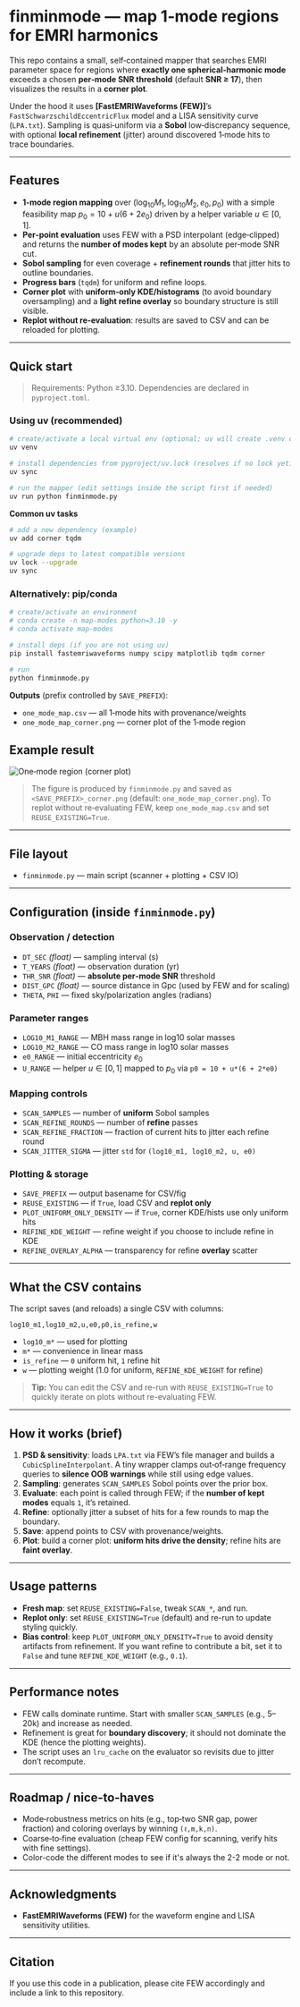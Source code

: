 # finminmode — map 1‑mode regions for EMRI harmonics

This repo contains a small, self‑contained mapper that searches EMRI parameter space for regions where **exactly one spherical‑harmonic mode** exceeds a chosen **per‑mode SNR threshold** (default **SNR ≥ 17**), then visualizes the results in a **corner plot**.

Under the hood it uses **\[FastEMRIWaveforms (FEW)]**’s `FastSchwarzschildEccentricFlux` model and a LISA sensitivity curve (`LPA.txt`). Sampling is quasi‑uniform via a **Sobol** low‑discrepancy sequence, with optional **local refinement** (jitter) around discovered 1‑mode hits to trace boundaries.

---

## Features

* **1‑mode region mapping** over $(\log_{10} M_1, \log_{10} M_2, e_0, p_0)$ with a simple feasibility map $p_0 = 10 + u (6 + 2e_0)$ driven by a helper variable $u\in[0,1]$.
* **Per‑point evaluation** uses FEW with a PSD interpolant (edge‑clipped) and returns the **number of modes kept** by an absolute per‑mode SNR cut.
* **Sobol sampling** for even coverage + **refinement rounds** that jitter hits to outline boundaries.
* **Progress bars** (`tqdm`) for uniform and refine loops.
* **Corner plot** with **uniform‑only KDE/histograms** (to avoid boundary oversampling) and a **light refine overlay** so boundary structure is still visible.
* **Replot without re‑evaluation**: results are saved to CSV and can be reloaded for plotting.

---

## Quick start

> Requirements: Python ≥3.10. Dependencies are declared in `pyproject.toml`.

### Using **uv** (recommended)

```bash
# create/activate a local virtual env (optional; uv will create .venv on first sync)
uv venv

# install dependencies from pyproject/uv.lock (resolves if no lock yet)
uv sync

# run the mapper (edit settings inside the script first if needed)
uv run python finminmode.py
```

**Common uv tasks**

```bash
# add a new dependency (example)
uv add corner tqdm

# upgrade deps to latest compatible versions
uv lock --upgrade
uv sync
```

### Alternatively: pip/conda

```bash
# create/activate an environment
# conda create -n map-modes python=3.10 -y
# conda activate map-modes

# install deps (if you are not using uv)
pip install fastemriwaveforms numpy scipy matplotlib tqdm corner

# run
python finminmode.py
```

**Outputs** (prefix controlled by `SAVE_PREFIX`):

* `one_mode_map.csv` — all 1‑mode hits with provenance/weights
* `one_mode_map_corner.png` — corner plot of the 1‑mode region


## Example result

![One‑mode region (corner plot)](one_mode_map_corner.png)

> The figure is produced by `finminmode.py` and saved as `<SAVE_PREFIX>_corner.png` (default: `one_mode_map_corner.png`). To replot without re‑evaluating FEW, keep `one_mode_map.csv` and set `REUSE_EXISTING=True`.

---

## File layout

* `finminmode.py` — main script (scanner + plotting + CSV IO)

---

## Configuration (inside `finminmode.py`)

### Observation / detection

* `DT_SEC` *(float)* — sampling interval (s)
* `T_YEARS` *(float)* — observation duration (yr)
* `THR_SNR` *(float)* — **absolute per‑mode SNR** threshold
* `DIST_GPC` *(float)* — source distance in Gpc (used by FEW and for scaling)
* `THETA`, `PHI` — fixed sky/polarization angles (radians)

### Parameter ranges

* `LOG10_M1_RANGE` — MBH mass range in log10 solar masses
* `LOG10_M2_RANGE` — CO mass range in log10 solar masses
* `e0_RANGE` — initial eccentricity $e_0$
* `U_RANGE` — helper $u\in[0,1]$ mapped to $p_0$ via `p0 = 10 + u*(6 + 2*e0)`

### Mapping controls

* `SCAN_SAMPLES` — number of **uniform** Sobol samples
* `SCAN_REFINE_ROUNDS` — number of **refine** passes
* `SCAN_REFINE_FRACTION` — fraction of current hits to jitter each refine round
* `SCAN_JITTER_SIGMA` — jitter `std` for `(log10_m1, log10_m2, u, e0)`

### Plotting & storage

* `SAVE_PREFIX` — output basename for CSV/fig
* `REUSE_EXISTING` — if `True`, load CSV and **replot only**
* `PLOT_UNIFORM_ONLY_DENSITY` — if `True`, corner KDE/hists use only uniform hits
* `REFINE_KDE_WEIGHT` — refine weight if you choose to include refine in KDE
* `REFINE_OVERLAY_ALPHA` — transparency for refine **overlay** scatter

---

## What the CSV contains

The script saves (and reloads) a single CSV with columns:

```
log10_m1,log10_m2,u,e0,p0,is_refine,w
```

* `log10_m*` — used for plotting
* `m*` — convenience in linear mass
* `is_refine` — `0` uniform hit, `1` refine hit
* `w` — plotting weight (1.0 for uniform, `REFINE_KDE_WEIGHT` for refine)

> **Tip:** You can edit the CSV and re-run with `REUSE_EXISTING=True` to quickly iterate on plots without re-evaluating FEW.

---

## How it works (brief)

1. **PSD & sensitivity**: loads `LPA.txt` via FEW’s file manager and builds a `CubicSplineInterpolant`. A tiny wrapper clamps out‑of‑range frequency queries to **silence OOB warnings** while still using edge values.
2. **Sampling**: generates `SCAN_SAMPLES` Sobol points over the prior box.
3. **Evaluate**: each point is called through FEW; if the **number of kept modes** equals `1`, it’s retained.
4. **Refine**: optionally jitter a subset of hits for a few rounds to map the boundary.
5. **Save**: append points to CSV with provenance/weights.
6. **Plot**: build a corner plot: **uniform hits drive the density**; refine hits are **faint overlay**.

---

## Usage patterns

* **Fresh map**: set `REUSE_EXISTING=False`, tweak `SCAN_*`, and run.
* **Replot only**: set `REUSE_EXISTING=True` (default) and re-run to update styling quickly.
* **Bias control**: keep `PLOT_UNIFORM_ONLY_DENSITY=True` to avoid density artifacts from refinement. If you want refine to contribute a bit, set it to `False` and tune `REFINE_KDE_WEIGHT` (e.g., `0.1`).

---

## Performance notes

* FEW calls dominate runtime. Start with smaller `SCAN_SAMPLES` (e.g., 5–20k) and increase as needed.
* Refinement is great for **boundary discovery**; it should not dominate the KDE (hence the plotting weights).
* The script uses an `lru_cache` on the evaluator so revisits due to jitter don’t recompute.

---


## Roadmap / nice‑to‑haves

* Mode‑robustness metrics on hits (e.g., top‑two SNR gap, power fraction) and coloring overlays by winning `(ℓ,m,k,n)`.
* Coarse‑to‑fine evaluation (cheap FEW config for scanning, verify hits with fine settings).
* Color-code the different modes to see if it's always the 2-2 mode or not.

---

## Acknowledgments

* **FastEMRIWaveforms (FEW)** for the waveform engine and LISA sensitivity utilities.

---

## Citation

If you use this code in a publication, please cite FEW accordingly and include a link to this repository.
